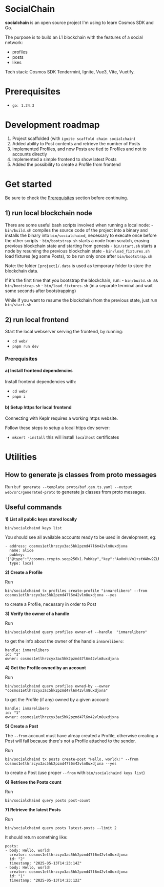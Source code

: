 SocialChain
===========

**socialchain** is an open source project I'm using to learn Cosmos SDK and Go.

The purpose is to build an L1 blockchain with the features of a social network:
- profiles
- posts
- likes

Tech stack: Cosmos SDK Tendermint, Ignite, Vue3, Vite, Vuetify.

# Prerequisites

- `go: 1.24.3`

# Development roadmap

1) Project scaffolded (with `ignite scaffold chain socialchain`)
2) Added ability to Post contents and retrieve the number of Posts
3) Implemented Profiles, and now Posts are tied to Profiles and not to accounts directly
4) Implemented a simple frontend to show latest Posts
5) Added the possibility to create a Profile from frontend

# Get started

Be sure to check the [Prerequisites](#Prerequisites) section before continuing.

## 1) run local blockchain node

There are some useful bash scripts involved when running a local node:
    - `bin/build.sh` compiles the source code of the project into a binary and installs the binary into `bin/socialchaind`, necessary to execute once before the other scripts
    - `bin/bootstrap.sh` starts a node from scratch, erasing previous blockchain state and starting from genesis
    - `bin/start.sh` starts a node by resuming the previous blockchain state
    - `bin/load_fixtures.sh` load fixtures (eg some Posts), to be run only once after `bin/bootstrap.sh`

Note: the folder `[project]/.data` is used as temporary folder to store the blockchain data.

If it's the first time that you bootstrap the blockchain, run:
    - `bin/build.sh && bin/bootstrap.sh`
    - `bin/load_fixtures.sh` (in a separate terminal and wait some seconds after bootstrapping)

While if you want to resume the blockchain from the previous state, just run `bin/start.sh`


## 2) run local frontend

Start the local webserver serving the frontend, by running:
- `cd web/`
- `pnpm run dev`

### Prerequisites

#### a) Install frontend dependencies

Install frontend dependencies with:
- `cd web/`
- `pnpm i`

#### b) Setup https for local frontend

Connecting with Keplr requires a working https website.

Follow these steps to setup a local https dev server:
- `mkcert -install` this will install `localhost` certificates

# Utilities

## How to generate js classes from proto messages

Run `buf generate --template proto/buf.gen.ts.yaml --output web/src/generated-proto` to generate js classes from proto messages.

## Useful commands

**1) List all public keys stored locally**

    bin/socialchaind keys list

You should see all available accounts ready to be used in development, eg:

```
- address: cosmos1etlhrzcyx3ac5hk2pzmd47l6m42vlm8uxdjxna
  name: alice
  pubkey: '{"@type":"/cosmos.crypto.secp256k1.PubKey","key":"Au0oHuVn1+stWAhw2ZLbL6iPzBpcvAmOfFd+61Zou2Rk"}'
  type: local
```

**2) Create a Profile**


Run

    bin/socialchaind tx profiles create-profile "inmarelibero" --from cosmos1etlhrzcyx3ac5hk2pzmd47l6m42vlm8uxdjxna --yes

to create a Profile, necessary in order to Post

**3) Verify the owner of a handle**

Run

    bin/socialchaind query profiles owner-of --handle  "inmarelibero"

to get the info about the owner of the handle `inmarelibero`:

    handle: inmarelibero
    id: "1"
    owner: cosmos1etlhrzcyx3ac5hk2pzmd47l6m42vlm8uxdjxna

**4) Get the Profile owned by an account**

Run

    bin/socialchaind query profiles owned-by --owner "cosmos1etlhrzcyx3ac5hk2pzmd47l6m42vlm8uxdjxna"

to get the Profile (if any) owned by a given account:

    handle: inmarelibero
    id: "1"
    owner: cosmos1etlhrzcyx3ac5hk2pzmd47l6m42vlm8uxdjxna
    
**5) Create a Post**

The `--from` account must have alreay created a Profile, otherwise creating a Post will fail because there's not a Profile attached to the sender.

Run

    bin/socialchaind tx posts create-post "Hello, world\!" --from cosmos1etlhrzcyx3ac5hk2pzmd47l6m42vlm8uxdjxna --yes
    
to create a Post (use proper `--from` with `bin/socialchaind keys list`)

**6) Retrieve the Posts count**

Run

    bin/socialchaind query posts post-count

**7) Retrieve the latest Posts**

Run

    bin/socialchaind query posts latest-posts --limit 2

It should return something like:

    posts:
    - body: Hello, world!
      creator: cosmos1etlhrzcyx3ac5hk2pzmd47l6m42vlm8uxdjxna
      id: "2"
      timestamp: "2025-05-13T14:23:14Z"
    - body: Hello, world!
      creator: cosmos1etlhrzcyx3ac5hk2pzmd47l6m42vlm8uxdjxna
      id: "1"
      timestamp: "2025-05-13T14:23:12Z"
